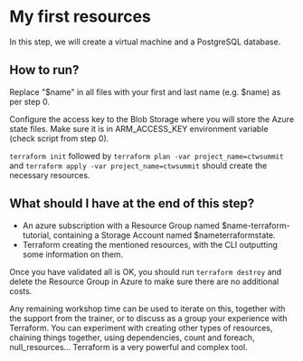 # My first resources

In this step, we will create a virtual machine and a PostgreSQL database.

## How to run?

Replace "$name" in all files with your first and last name (e.g. $name) as per step 0.

Configure the access key to the Blob Storage where you will store the Azure state files. Make sure it is in ARM_ACCESS_KEY environment variable (check script from step 0).

`terraform init` followed by `terraform plan -var project_name=ctwsummit` and `terraform apply -var project_name=ctwsummit` should create the necessary resources.

## What should I have at the end of this step?

- An azure subscription with a Resource Group named $name-terraform-tutorial, containing a Storage Account named $nameterraformstate.
- Terraform creating the mentioned resources, with the CLI outputting some information on them.

Once you have validated all is OK, you should run `terraform destroy` and delete the Resource Group in Azure to make sure there are no additional costs.

Any remaining workshop time can be used to iterate on this, together with the support from the trainer, or to discuss as a group your experience with Terraform. You can experiment with creating other types of resources, chaining things together, using dependencies, count and foreach, null_resources... Terraform is a very powerful and complex tool.

